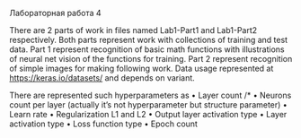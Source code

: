 Лабораторная работа 4

There are 2 parts of work in files named Lab1-Part1 and Lab1-Part2 respectively. Both parts represent work with collections of training and test data. 
Part 1 represent recognition of basic math functions with illustrations of neural net vision of the functions for training.
Part 2 represent recognition of simple images for making following work.
Data usage represented at https://keras.io/datasets/ and depends on variant.


There are represented such hyperparameters as 
•	Layer count /*
•	Neurons count per layer (actually it’s not hyperparameter but structure parameter)
•	Learn rate
•	Regularization L1 and L2
•	Output layer activation type
•	Layer activation type 
•	Loss function type
•	Epoch count
